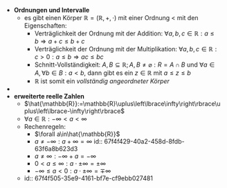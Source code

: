 - **Ordnungen und Intervalle**
	- es gibt einen Körper $\mathbb{R}=\left(\mathbb{R},+,\cdot\right)$ mit einer Ordnung < mit den Eigenschaften:
		- Verträglichkeit der Ordnung mit der Addition: $\forall a,b,c\in\mathbb{R}:a\leq b\Rightarrow a+c\leq b+c$
		- Verträglichkeit der Ordnung mit der Multiplikation: $\forall a,b,c\in\mathbb{R}:c>0:a\leq b\Rightarrow ac\leq bc$
		- Schnitt-Vollständigkeit: $A,B\subseteq\mathbb{R};A,B\neq\varnothing:R=A\cap B$ und $\forall a\in A,\forall b\in B:a<b$, dann gibt es ein $z\in\mathbb{R}$ mit $a\leq z\leq b$
		- $\mathbb{R}$ ist somit ein *vollständig angeordneter Körper*
-
- **erweiterte reelle Zahlen**
	- $\hat{\mathbb{R}}:=\mathbb{R}\uplus\left\lbrace\infty\right\rbrace\uplus\left\lbrace-\infty\right\rbrace$
	- $\forall a\in\mathbb{R}:-\infty<a<\infty$
	- Rechenregeln:
		- $\forall a\in\hat{\mathbb{R}}$
		- $a\neq-\infty:a+\infty=\infty$
		  id:: 67f4f429-40a2-458d-8fdb-63f6a8b623d3
		- $a\neq\infty:-\infty+a=-\infty$
		- $0<a\leq\infty:a\cdot\pm\infty=\pm\infty$
		- $-\infty\leq a<0:a\cdot\pm\infty=\mp\infty$
	- id:: 67f4f505-35e9-4161-bf7e-cf9ebb027481